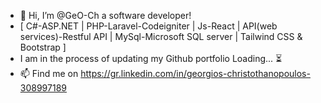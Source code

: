 - 👋 Hi, I’m @GeO-Ch a software developer!
- [ C#-ASP.NET | PHP-Laravel-Codeigniter | Js-React | API(web services)-Restful API | MySql-Microsoft SQL server | Tailwind CSS & Bootstrap ]
- I am in the process of updating my Github portfolio Loading... :hourglass_flowing_sand:
- 📫 Find me on https://gr.linkedin.com/in/georgios-christothanopoulos-308997189
